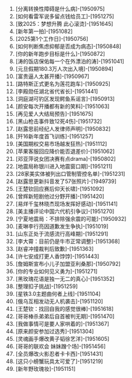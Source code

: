 
1. [分离转换性障碍是什么病]-[1950975]
1. [如何看雷军说多留点钱给员工]-[1951275]
1. [致2025：梦想升腾 此心滚烫]-[1951645]
1. [新年第一拍]-[1951082]
1. [2025第1个工作日]-[1950756]
1. [如何判断焦虑抑郁是否成为病态]-[1950848]
1. [你的新年跑步目标是什么]-[1950872]
1. [涛的饭店保佑每一个在外漂泊的涛]-[1951041]
1. [元旦假期180.3万人次出入境]-[1950894]
1. [富贵逼人太甚开播]-[1950967]
1. [路特斯正式更名为莲花跑车]-[1950925]
1. [李殿勋任湖北省代省长]-[1951441]
1. [洞庭湖可钓区发现鳄鱼系谣言]-[1950913]
1. [颜安每次开播都有新的笑料]-[1951063]
1. [再见爱人大结局预告]-[1951675]
1. [黑山枪击事件致12死4伤]-[1951732]
1. [赵露思前经纪人发律师声明]-[1950832]
1. [歼16新年度首飞训练]-[1951257]
1. [美国期权交易市场越发狂热]-[1951112]
1. [苹果客服回应降价能否退差价]-[1951062]
1. [邓亚萍说女团决赛有点drama]-[1950802]
1. [地震局称银川进入地震窗口期]-[1951211]
1. [28家美实体被列出口管制管控名单]-[1951231]
1. [赵露思更新抖音发了57张照片]-[1949739]
1. [王楚钦回应赛后仰天长啸]-[1951092]
1. [曾辉新短剧他过分野开播]-[1951420]
1. [易烊千玺林晓杰现场发挥好感动]-[1951141]
1. [美主播评论中国六代机引争议]-[1951270]
1. [宁夏地震局：不排除强余震的可能]-[1950932]
1. [麦琳李行亮因道歉发生争执]-[1951019]
1. [山东正处于流感流行高峰期]-[1951291]
1. [李大霄：目前仍是牛市正常调整]-[1951368]
1. [赵睿冲撞裁判后致歉]-[1951363]
1. [许七安成打更人香饽饽]-[1951443]
1. [詹姆斯宣布小儿子加盟亚利桑那]-[1950792]
1. [你的专业如何见义勇为]-[1951271]
1. [黑玫瑰花语是独一无二的真心]-[1951352]
1. [整理扣子挑战]-[1951259]
1. [星铁3.0主题曲何者上线]-[1951104]
1. [俄乌互相发动无人机袭击]-[1951120]
1. [王楚钦：找回自我的感觉很棒]-[1951618]
1. [哥哥棒杀弟弟后自首被判无期]-[1951470]
1. [我做事情可是要人家哄着的]-[1951367]
1. [原来颜安参加过选秀]-[1951304]
1. [灵魂画手爆改黄子韬徐艺洋]-[1951605]
1. [哥哥的联欢会 妹妹蹭个场]-[1951456]
1. [全员爆改火影忍者卡卡西]-[1951431]
1. [这只小螃蟹玩具太可爱了]-[1951219]
1. [新年野玫瑰妆]-[1951151]